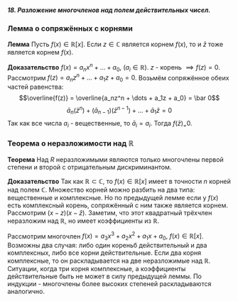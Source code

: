 ##### 18. Разложение многочленов над полем действительных чисел.
### Лемма о сопряжённых с корнями
**Лемма**
Пусть $f(x) \in \mathbb R[x]$. Если $z\in \mathbb C$ является корнем $f(x)$, то и $\bar z$ тоже является корнем $f(x)$.

**Доказательство**
$f(x) = a_nx^n + \dots + a_0,\ (a_i \in \mathbb R)$. $z$ - корень $\implies f(z) = 0$. Рассмотрим $f(z) = a_nz^n + \dots + a_1z + a_0 = 0$. Возьмём сопряжённое обеих частей равенства:
$$\overline{f(z)} = \overline{a_nz^n + \dots + a_1z + a_0} = \bar 0$$
$$\bar a_n (\bar z^n) + (\bar a_{n - 1})(\bar z^{n - 1}) + \dots + \bar a_1 \bar z = 0$$
Так как все числа $a_i$ - вещественные, то $\bar a_i = a_i$. Тогда $f(\bar z)_ = 0$.

### Теорема о неразложимости над $\mathbb R$
**Теорема**
Над $R$ неразложимыми являются только многочлены первой степени и второй с отрицательным дискриминантом.

**Доказательство**
Так как $\mathbb R \subset \mathbb C$, то $f(x) \in \mathbb R[x]$ имеет в точности $n$ корней над полем $\mathbb C$. Множество корней можно разбить на два типа: вещественные и комплексные. Но по предыдущей лемме если у $f(x)$ есть комплексный корень, сопряжённый с ним также является корнем. Рассмотрим $(x - z)(x - \bar z)$. Заметим, что этот квадратный трёхчлен неразложим над $\mathbb R$, но имеет коэффициенты из $\mathbb R$.

Рассмотрим многочлен $f(x) = a_3x^3 + a_2 x^2 + a_1 x + a_0,\ f(x) \in \mathbb R[x]$. Возможны два случая: либо один кореньб действительный и два комплексных, либо все корни действительные. Если два корня комплексные, то он раскладывается на две неразложимые над $\mathbb R$. Ситуации, когда три корня комплексные, а коэффициенты действительные быть не может в силу предыдущей леммы. По индукции - многочлены более высоких степеней раскладываются аналогично.
